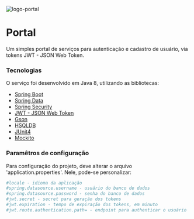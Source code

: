 ![logo-portal](http://iconwanted.com/downloads/th3-prophetman/game-icons-ii/png/128x128/portal.png) 
# Portal
Um simples portal de serviços para autenticação e cadastro de usuário, via tokens JWT - JSON Web Token.

### Tecnologias
 O serviço foi desenvolvido em Java 8, utilizando as bibliotecas:
 * [Spring Boot](https://spring.io/projects/spring-boot)
 * [Spring Data](https://spring.io/projects/spring-data)
 * [Spring Security](https://spring.io/projects/spring-ws)
 * [JWT - JSON Web Token](https://jwt.io/)
 * [Gson](https://github.com/google/gson)
 * [HSQLDB](http://hsqldb.org/)
 * [JUnit4](https://junit.org/junit4/)
 * [Mockito](https://site.mockito.org/)

### Paramêtros de configuração
Para configuração do projeto, deve alterar o arquivo 'application.properties'. Nele, pode-se personalizar:
```sh
#locale - idioma da aplicação
#spring.datasource.username - usuário do banco de dados
#spring.datasource.password - senha do banco de dados
#jwt.secret - secret para geração dos tokens
#jwt.expiration - tempo de expiração dos tokens, em minuto
#jwt.route.authentication.path= - endpoint para authenticar o usuário
```

